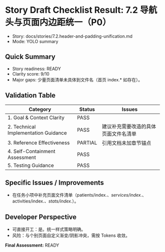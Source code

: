 # Story Draft Checklist Result: 7.2 导航头与页面内边距统一（P0）

- Story: docs/stories/7.2.header-and-padding-unification.md
- Mode: YOLO summary

## Quick Summary
- Story readiness: READY
- Clarity score: 9/10
- Major gaps: 少量页面清单未具体到文件名（首页 index.* 如存在）。

## Validation Table
| Category                             | Status   | Issues |
| ------------------------------------ | -------- | ------ |
| 1. Goal & Context Clarity            | PASS     |        |
| 2. Technical Implementation Guidance | PASS     | 建议补充需要改造的具体页面文件名清单 |
| 3. Reference Effectiveness           | PARTIAL  | 引用文档未加章节锚点 |
| 4. Self-Containment Assessment       | PASS     |        |
| 5. Testing Guidance                  | PASS     |        |

## Specific Issues / Improvements
- 在任务小项中补充页面文件清单（patients/index.*、services/index.*、activities/index.*、stats/index.*）。

## Developer Perspective
- 可直接开工：是。统一样式策略明确。
- 风险：与个别页面自定义渐变/阴影冲突，需按 Tokens 收敛。

**Final Assessment:** READY

